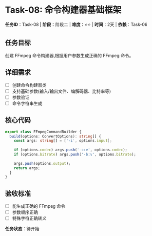 # Task-08: 命令构建器基础框架

**任务ID**：Task-08 | **阶段**：阶段二 | **难度**：⭐⭐ | **时间**：2天 | **依赖**：Task-06

## 任务目标
创建 FFmpeg 命令构建器,根据用户参数生成正确的 FFmpeg 命令。

## 详细需求
- [ ] 创建命令构建器类
- [ ] 支持基础参数(输入/输出文件、编解码器、比特率等)
- [ ] 参数验证
- [ ] 命令字符串生成

## 核心代码
```typescript
export class FFmpegCommandBuilder {
  build(options: ConvertOptions): string[] {
    const args: string[] = ['-i', options.input];
    
    if (options.codec) args.push('-c:v', options.codec);
    if (options.bitrate) args.push('-b:v', options.bitrate);
    
    args.push(options.output);
    return args;
  }
}
```

## 验收标准
- [ ] 能生成正确的 FFmpeg 命令
- [ ] 参数顺序正确
- [ ] 特殊字符正确转义

**任务状态**：待开始
